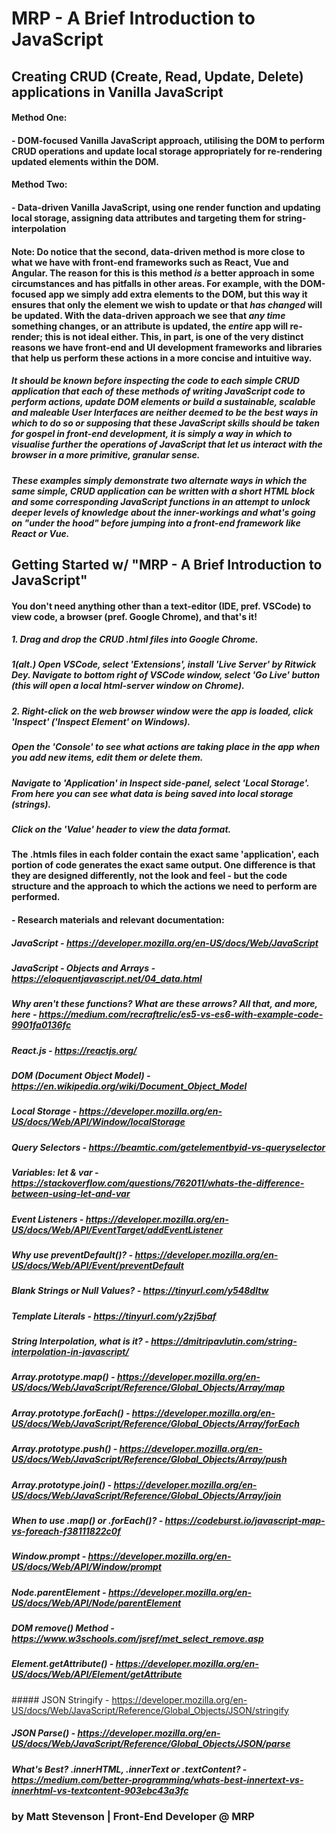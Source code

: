 # MRP - A Brief Introduction to JavaScript
## Creating CRUD (Create, Read, Update, Delete) applications in Vanilla JavaScript

#### Method One:
#### - DOM-focused Vanilla JavaScript approach, utilising the DOM to perform CRUD operations and update local storage appropriately for re-rendering updated elements within the DOM.

#### Method Two:
#### - Data-driven Vanilla JavaScript, using one render function and updating local storage, assigning data attributes and targeting them for string-interpolation

#### Note: Do notice that the second, data-driven method is more close to what we have with front-end frameworks such as React, Vue and Angular. The reason for this is this method *is* a better approach in some circumstances and has pitfalls in other areas. For example, with the DOM-focused app we simply add extra elements to the DOM, but this way it ensures that only the element we wish to update or that *has changed* will be updated. With the data-driven approach we see that *any time* something changes, or an attribute is updated, the *entire* app will re-render; this is not ideal either. This, in part, is one of the very distinct reasons we have front-end and UI development frameworks and libraries that help us perform these actions in a more concise and intuitive way.

##### It should be known before inspecting the code to each simple CRUD application that each of these methods of writing JavaScript code to perform actions, update DOM elements or build a sustainable, scalable and maleable User Interfaces are neither deemed to be the best ways in which to do so *or* supposing that these JavaScript skills should be taken for gospel in front-end development, it is simply a way in which to visualise further the operations of JavaScript that let us interact with the browser in a more primitive, granular sense. 

##### These examples simply demonstrate two alternate ways in which the same simple, CRUD application can be written with a short HTML block and some corresponding JavaScript functions in an attempt to unlock deeper levels of knowledge about the inner-workings and what's going on "under the hood" before jumping into a front-end framework like React or Vue.

## Getting Started w/ "MRP - A Brief Introduction to JavaScript"
#### You don't need anything other than a text-editor (IDE, pref. VSCode) to view code, a browser (pref. Google Chrome), and that's it!
##### 1. Drag and drop the CRUD .html files into Google Chrome.
##### 1(alt.) Open VSCode, select 'Extensions', install 'Live Server' by Ritwick Dey. Navigate to bottom right of VSCode window, select 'Go Live' button (this will open a local html-server window on Chrome).
##### 2. Right-click on the web browser window were the app is loaded, click 'Inspect' ('Inspect Element' on Windows).
##### Open the 'Console' to see what actions are taking place in the app when you add new items, edit them or delete them.
##### Navigate to 'Application' in Inspect side-panel, select 'Local Storage'. From here you can see what data is being saved into local storage (strings).
##### Click on the 'Value' header to view the data format.

#### The .htmls files in each folder contain the exact same 'application', each portion of code generates the exact same output. One difference is that they are designed differently, not the look and feel - but the code structure and the approach to which the actions we need to perform are performed.

#### - Research materials and relevant documentation:
##### JavaScript - https://developer.mozilla.org/en-US/docs/Web/JavaScript
##### JavaScript - Objects and Arrays - https://eloquentjavascript.net/04_data.html
##### Why aren't these functions? What are these arrows? All that, and more, here - https://medium.com/recraftrelic/es5-vs-es6-with-example-code-9901fa0136fc
##### React.js - https://reactjs.org/
##### DOM (Document Object Model) - https://en.wikipedia.org/wiki/Document_Object_Model
##### Local Storage - https://developer.mozilla.org/en-US/docs/Web/API/Window/localStorage
##### Query Selectors - https://beamtic.com/getelementbyid-vs-queryselector
##### Variables: let & var - https://stackoverflow.com/questions/762011/whats-the-difference-between-using-let-and-var
##### Event Listeners - https://developer.mozilla.org/en-US/docs/Web/API/EventTarget/addEventListener
##### Why use preventDefault()? - https://developer.mozilla.org/en-US/docs/Web/API/Event/preventDefault
##### Blank Strings or Null Values? - https://tinyurl.com/y548dltw
##### Template Literals - https://tinyurl.com/y2zj5baf
##### String Interpolation, what is it? - https://dmitripavlutin.com/string-interpolation-in-javascript/
##### Array.prototype.map() - https://developer.mozilla.org/en-US/docs/Web/JavaScript/Reference/Global_Objects/Array/map
##### Array.prototype.forEach() - https://developer.mozilla.org/en-US/docs/Web/JavaScript/Reference/Global_Objects/Array/forEach
##### Array.prototype.push() - https://developer.mozilla.org/en-US/docs/Web/JavaScript/Reference/Global_Objects/Array/push
##### Array.prototype.join() - https://developer.mozilla.org/en-US/docs/Web/JavaScript/Reference/Global_Objects/Array/join
##### When to use .map() or .forEach()? - https://codeburst.io/javascript-map-vs-foreach-f38111822c0f
##### Window.prompt - https://developer.mozilla.org/en-US/docs/Web/API/Window/prompt
##### Node.parentElement - https://developer.mozilla.org/en-US/docs/Web/API/Node/parentElement
##### DOM remove() Method - https://www.w3schools.com/jsref/met_select_remove.asp
##### Element.getAttribute() - https://developer.mozilla.org/en-US/docs/Web/API/Element/getAttribute
##### JSON Stringify - https://developer.mozilla.org/en-US/docs/Web/JavaScript/Reference/Global_Objects/JSON/stringify
##### JSON Parse() - https://developer.mozilla.org/en-US/docs/Web/JavaScript/Reference/Global_Objects/JSON/parse
##### What's Best? .innerHTML, .innerText or .textContent? - https://medium.com/better-programming/whats-best-innertext-vs-innerhtml-vs-textcontent-903ebc43a3fc

### by Matt Stevenson | Front-End Developer @ MRP
